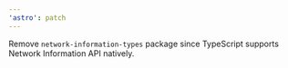 ```yaml
---
'astro': patch
---
```


Remove `network-information-types` package since TypeScript supports Network Information API natively.
